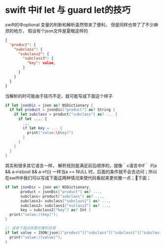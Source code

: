 # swift 中if let 与 guard let的技巧

swift的中optional 变量的判断和解析虽然带来了便利， 但是同样也带了了不少麻烦的地方， 假设有个json文件是夏眠这样的

```json
{
  "product": {
    "subclass": {
      "subclass2": {
        "subclass3": {
          "key": value,
        }
      }
    }
  }
}
```

当解析的时可能由于技巧不足，就可能写成下面这个样子

```swift
if let jsonDic = json as? NSDictionary {
  if let product = jsonDic["product"] as? String {
    if let subclass = product["subclass"] as? ... {
      if let .... {
        ...
        if let key = ... {
          print("value:\(key)")
        }
      }
    }  
  }
}
```

其实和很多其它语言一样， 解析规则是满足前后顺序的，就像｀c语言中if｀ if\(a && a-&gt;isbool && a-&gt;f\(\)\) 一样当a == NULL 时，后面的条件就不会去访问；所以在swift中我们可以写成下面这两种情况来使代码看起来更优雅一点；👀下面；

```swift
if let jsonDic = json as? NSDictionary,
       product = jsonDic["product"] as? ...,
       subclass= product["subclass"] as? ...,
       subclass1= subclass["subclass1"] as? ...,
       subclass2= subclass1["suclass2"] as? ...,
       key = subclass2["key"] as? Int {
  print("value:/(key)");
}

// 或者下面这样更优雅的处理
if let value = JSON(json)["product"]["subclass"]["subclass1"]["subclass2"]["subclass3"]["key"] {
  print("value:/(value)");
}
```



